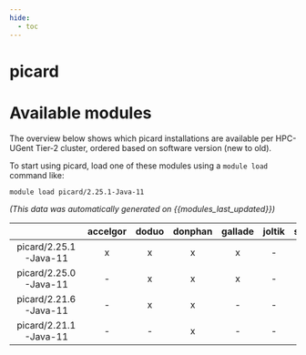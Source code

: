 ```yaml
---
hide:
  - toc
---
```


picard
======

# Available modules


The overview below shows which picard installations are available per HPC-UGent Tier-2 cluster, ordered based on software version (new to old).

To start using picard, load one of these modules using a `module load` command like:

```shell
module load picard/2.25.1-Java-11
```

*(This data was automatically generated on {{modules_last_updated}})*  

| |accelgor|doduo|donphan|gallade|joltik|shinx|skitty|
| :---: | :---: | :---: | :---: | :---: | :---: | :---: | :---: |
|picard/2.25.1-Java-11|x|x|x|x|-|x|x|
|picard/2.25.0-Java-11|-|x|x|x|-|-|-|
|picard/2.21.6-Java-11|-|x|x|-|-|-|-|
|picard/2.21.1-Java-11|-|-|x|-|-|-|-|
